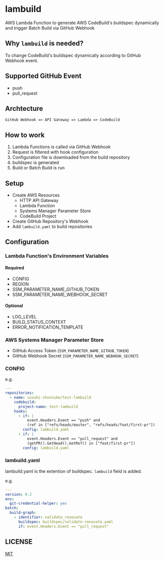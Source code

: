 # lambuild

AWS Lambda Function to generate AWS CodeBuild's buildspec dynamically and trigger Batch Build via GitHub Webhook

## Why `lambuild` is needed?

To change CodeBuild's buildspec dynamically according to GitHub Webhook event.

## Supported GitHub Event

* push
* pull_request

## Archtecture

```
GitHub Webhook => API Gateway => Lambda => CodeBuild
```

## How to work

1. Lambda Functions is called via GitHub Webhook
1. Request is filtered with hook configuration
1. Configuration file is downloaded from the build repository
1. buildspec is generated
1. Build or Batch Build is run

## Setup

* Create AWS Resources
  * HTTP API Gateway
  * Lambda Function
  * Systems Manager Parameter Store
  * CodeBuild Project
* Create GitHub Repository's Webhook
* Add `lambuild.yaml` to build repositories

## Configuration

### Lambda Function's Environment Variables

#### Required

* CONFIG
* REGION
* SSM_PARAMETER_NAME_GITHUB_TOKEN
* SSM_PARAMETER_NAME_WEBHOOK_SECRET

#### Optional

* LOG_LEVEL
* BUILD_STATUS_CONTEXT
* ERROR_NOTIFICATION_TEMPLATE

### AWS Systems Manager Parameter Store

* GitHub Access Token (`SSM_PARAMETER_NAME_GITHUB_TOKEN`)
* GitHub Webhook Secret (`SSM_PARAMETER_NAME_WEBHOOK_SECRET`)

### CONFIG

e.g.

```yaml
---
repositories:
  - name: suzuki-shunsuke/test-lambuild
    codebuild:
      project-name: test-lambuild
    hooks:
      - if: |
          event.Headers.Event == "push" and
          (ref in ["refs/heads/master", "refs/heads/feat/first-pr"])
        config: lambuild.yaml
      - if: |
          event.Headers.Event == "pull_request" and
          (getPR().GetHead().GetRef() in ["feat/first-pr"])
        config: lambuild.yaml
```

### lambuild.yaml

lambuild.yaml is the extention of buildspec.
`lambuild` field is added.

e.g.

```yaml
---
version: 0.2
env:
  git-credential-helper: yes
batch:
  build-graph:
    - identifier: validate_renovate
      buildspec: buildspec/validate-renovate.yaml
      if: event.Headers.Event == "pull_request"
```

## LICENSE

[MIT](LICENSE)
